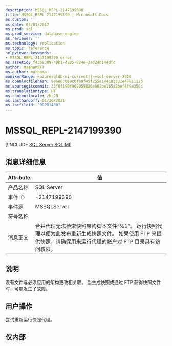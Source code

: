 ```yaml
---
description: MSSQL_REPL-2147199390
title: MSSQL_REPL-2147199390 | Microsoft Docs
ms.custom: ''
ms.date: 03/01/2017
ms.prod: sql
ms.prod_service: database-engine
ms.reviewer: ''
ms.technology: replication
ms.topic: reference
helpviewer_keywords:
- MSSQL_REPL-2147199390 error
ms.assetid: f43b9389-49b1-4285-824e-3ad24b144dfc
author: MashaMSFT
ms.author: mathoma
monikerRange: =azuresqldb-mi-current||>=sql-server-2016
ms.openlocfilehash: 9e6e6c0e9c0fa9f45f255e144183331e4781112d
ms.sourcegitcommit: 33f0f190f962059826e002be165a2bef4f9e350c
ms.translationtype: HT
ms.contentlocale: zh-CN
ms.lasthandoff: 01/30/2021
ms.locfileid: "99201480"
---
```

# <a name="mssql_repl-2147199390"></a>MSSQL_REPL-2147199390
[!INCLUDE [SQL Server SQL MI](../../includes/applies-to-version/sql-asdbmi.md)]
    
## <a name="message-details"></a>消息详细信息  
  
|Attribute|值|  
|-|-|  
|产品名称|SQL Server|  
|事件 ID|-2147199390|  
|事件源|MSSQLServer|  
|符号名称||  
|消息正文|合并代理无法检索快照架构脚本文件“%1”。 运行快照代理以便为此发布重新生成快照文件。 如果使用 FTP 来提供快照，请确保用来运行代理的帐户对 FTP 目录具有访问权限。|  
  
## <a name="explanation"></a>说明  
 没有文件与必须应用的架构更改相关联。 当生成快照或通过 FTP 获得快照文件时，可能发生了故障。  
  
## <a name="user-action"></a>用户操作  
 尝试重新运行快照代理。  
  
## <a name="internal-only"></a>仅内部  
  
